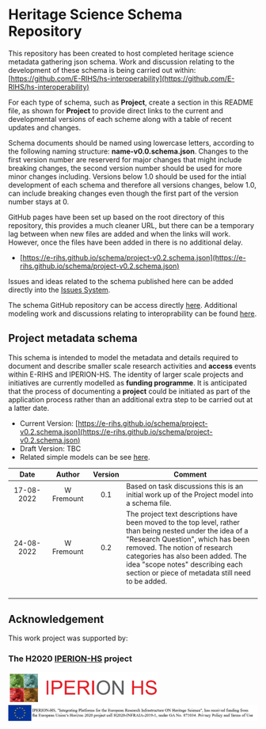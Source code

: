 # Heritage Science Schema Repository

This repository has been created to host completed heritage science metadata gathering json schema. Work and discussion relating to the development of these schema is being carried out within: [https://github.com/E-RIHS/hs-interoperability](https://github.com/E-RIHS/hs-interoperability)

For each type of schema, such as **Project**, create a section in this README file, as shown for **Project** to provide direct links to the current and developmental versions of each scheme along with a table of recent updates and changes. 

Schema documents should be named using lowercase letters, according to the following naming structure: **name-v0.0.schema.json**. Changes to the first version number are reserverd for major changes that might include breaking changes, the second version number should be used for more minor changes including. Versions below 1.0 should be used for the intial development of each schema and therefore all versions changes, below 1.0, can include breaking changes even though the first part of the version number stays at 0.

GitHub pages have been set up based on the root directory of this repository, this provides a much cleaner URL, but there can be a temporary lag between when new files are added and when the links will work. However, once the files have been added in there is no additional delay. 
* [https://e-rihs.github.io/schema/project-v0.2.schema.json](https://e-rihs.github.io/schema/project-v0.2.schema.json)

Issues and ideas related to the schema published here can be added directly into the [Issues System](https://github.com/E-RIHS/schema/issues).

The schema GitHub repository can be access directly [here](https://github.com/E-RIHS/schema/). Additional modeling work and discussions relating to interoprability can be found [here](https://github.com/E-RIHS/hs-interoperability/).

## Project metadata schema

This schema is intended to model the metadata and details required to document and describe smaller scale research activities and **access** events within E-RIHS and IPERION-HS. The identity of larger scale projects and initiatives are currently modelled as **funding programme**. It is anticipated that the process of documenting a **project** could be initiated as part of the application process rather than an additional extra step to be carried out at a latter date.

* Current Version: [https://e-rihs.github.io/schema/project-v0.2.schema.json](https://e-rihs.github.io/schema/project-v0.2.schema.json)
* Draft Version: TBC
* Related simple models can be see [here](https://github.com/E-RIHS/hs-interoperability/tree/main/Shared%20Models).

| Date  | Author | Version | Comment |
| :-----------: | :-----------: | :-----------: | ----------- |
| 17-08-2022 | W Fremount | 0.1 | Based on task discussions this is an initial work up of the Project model into a schema file. |
| 24-08-2022 | W Fremount | 0.2 | The project text descriptions have been moved to the top level, rather than being nested under the idea of a "Research Question", which has been removed. The notion of research categories has also been added. The idea "scope notes" describing each section or piece of metadata still need to be added.|
| <img width=325 /> |<img width=175 /> | <img width=60 /> | <img width=500 /> |

## Acknowledgement
This work project was supported by:

### The H2020 [IPERION-HS](https://www.iperionhs.eu/) project
[<img height="64px" src="https://github.com/jpadfield/simple-modelling/raw/master/docs/graphics/IPERION-HS%20Logo.png" alt="IPERION-HS">](https://www.iperionhs.eu/)<br/>
[<img height="32px" src="https://github.com/jpadfield/simple-modelling/raw/master/docs/graphics/iperionhs-eu-tag2.png" alt="IPERION-HS">](https://www.iperionhs.eu/)
